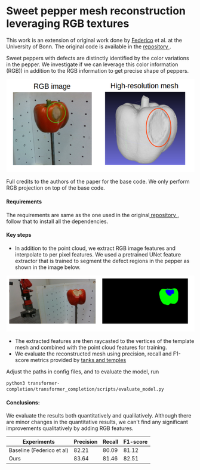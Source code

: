 # Sweet pepper mesh reconstruction leveraging RGB textures

This work is an extension of original work done by [Federico](https://www.ipb.uni-bonn.de/wp-content/papercite-data/pdf/magistri2024icra.pdf) et al. at the University of Bonn. The original code is available in the [repository ](https://github.com/PRBonn/TCoRe/tree/master).

Sweet peppers with defects are distinctly identified by the color variations in the pepper. We investigate if we can leverage this color information (RGB)) in addition to the RGB information to get precise shape of peppers.

![damaged_pepper](mesh_reconstruction.png)

Full credits to the authors of the paper for the base code. We only perform RGB projection on top of the base code.

#### Requirements

The requirements are same as the one used in the original[ repository ](https://github.com/PRBonn/TCoRe/tree/master), follow that to install all the dependencies. 

#### Key steps

- In addition to the point cloud, we extract RGB image features and interpolate to per pixel features. We used a pretrained UNet feature extractor that is trained to segment the defect regions in the pepper as shown in the image below.

![Trained UNet](UNet_trained_image.png)

- The extracted features are then raycasted to the vertices of the template mesh and combined with the point cloud features for training.
- We evaluate the reconstructed mesh using precision, recall and F1-score metrics provided by [tanks and temples](https://www.tanksandtemples.org/tutorial/)


Adjust the paths in config files, and to evaluate the model, run

```
python3 transformer-completion/transformer_completion/scripts/evaluate_model.py
```

#### Conclusions:

We evaluate the results both quantitatively and qualilatively. Although there are minor changes in the quantitative results, we can't find any significant improvements qualitatively  by adding RGB features.

| Experiments               | Precision | Recall | F1-score |
| ------------------------- | --------- | ------ | -------- |
| Baseline (Federico et al) | 82.21     | 80.09  | 81.12    |
| Ours                      | 83.64     | 81.46  | 82.51    |
